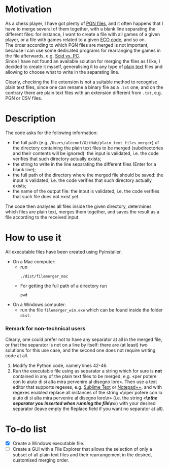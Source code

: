 # Motivation

As a chess player, I have got plenty of [PGN files](https://en.wikipedia.org/wiki/Portable_Game_Notation), and it often happens that I have to merge several of them together, with a blank line separating the different files: for instance, I want to create a file with all games of a given player, or a file with games related to a given [ECO code](https://en.wikipedia.org/wiki/Encyclopaedia_of_Chess_Openings#Main_ECO_codes), and so on. \
The order according to which PGN files are merged is not important, because I can use some dedicated programs for rearranging the games in the file afterwards, e.g. [Scid vs. PC](https://scidvspc.sourceforge.net/). \
Since I have not found an available solution for merging the files as I like, I decided to create it myself, generalising it to any type of [plain text](https://en.wikipedia.org/wiki/Plain_text) files and allowing to choose what to write in the separating line.

Clearly, checking the file extension is not a suitable method to recognise plain text files, since one can rename a binary file as a `.txt` one, and on the contrary there are plain text files with an extension different from `.txt`, e.g. PGN or CSV files.

# Description

The code asks for the following information:
- the full path (e.g. `/Users/aleconf/GitHub/plain_text_files_merger`) of the directory containing the plain text files to be merged (subdirectories and their contents will be ignored): the input is validated, i.e. the code verifies that such directory actually exists;
- the string to write in the line separating the different files (Enter for a blank line);
- the full path of the directory where the merged file should be saved: the input is validated, i.e. the code verifies that such directory actually exists;
- the name of the output file: the input is validated, i.e. the code verifies that such file does not exist yet.

The code then analyses all files inside the given directory, determines which files are plain text, merges them together, and saves the result as a file according to the received input.

# How to use it

All executable files have been created using PyInstaller.

- On a Mac computer: 
    - run
        ```
        ./dist/filemerger_mac
        ```
    - For getting the full path of a directory run
        ```
        pwd
        ```
- On a Windows computer:
    - run the file `filemerger_win.exe` which can be found inside the folder `dist`.

### Remark for non-technical users

Clearly, one could prefer not to have any separator at all in the merged file, or that the separator is not on a line by itself: there are (at least) two solutions for this use case, and the second one does not require writing code at all.
1. Modify the Python code, namely lines 42-46.
2. Run the executable file using as separator a string which for sure is **not** contained in any of the plain text files to be merged, e.g. «per potere con lo aiuto di sì alta mira pervenire al disegno loro». Then use a text editor that supports regexes, e.g. [Sublime Text](https://www.sublimetext.com/) or [Notepad++](https://notepad-plus-plus.org/), and with regexes enabled replace all instances of the string «\nper potere con lo aiuto di sì alta mira pervenire al disegno loro\n» (i.e. the string «**\n*the separator you inserted when running the file*\n**») with your desired separator (leave empty the Replace field if you want no separator at all).

# To-do list

* [x] Create a Windows executable file.
* [ ] Create a GUI with a File Explorer that allows the selection of only a subset of all plain text files and their rearrangement in the desired, customised merging order.
